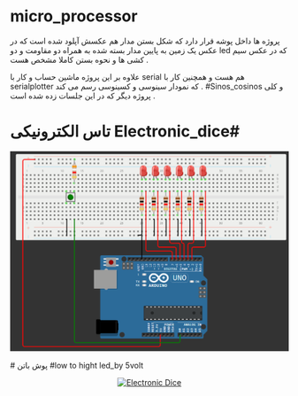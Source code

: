 # micro_processor        
پروژه ها داخل پوشه قرار دارد که شکل بستن مدار هم عکسش آپلود شده است که در عکس یک زمین به پایین مدار بسته شده به همراه دو مقاومت و دو led که در عکس سیم کشی ها و نحوه بستن کاملا مشخص هست . 

علاوه بر این پروژه ماشین حساب و کار با serial  هم هست و همچنین کار با serialplotter  که نمودار سینوسی و کسینوسی رسم می کند .
#Sinos_cosinos
و کلی پروژه دیگر که در این جلسات زده شده است .

# تاس الکترونیکی Electronic_dice#

<p align="center">
    <a href="https://raw.githubusercontent.com/rezazabihi/MicroProcessor/main/Photo/Electronic_dice.jpeg" target="_blank">
        <img src="https://raw.githubusercontent.com/mohsenkmt/MicroProcessor/main/Photo/8_Electronic_dice.jpeg" alt="Electronic Dice" title="rezazabihi" style="border: none;">
    </a>
</p>
# پوش باتن 
#low to hight led_by 5volt 
<p align="center">
    <a href="https://raw.githubusercontent.com/rezazabihi/MicroProcessor/main/Photo/low to hight led_by 5volt.jpeg" target="_blank">
        <img src="https://raw.githubusercontent.com/mohsenkmt/MicroProcessor/blob/main/Photo/6_Pushbutton_LED_ON_OFF.jpeg" alt="Electronic Dice" title="rezazabihi" style="border: none;">
    </a>
</p>
